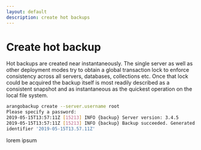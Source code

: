 ```yaml
---
layout: default
description: create hot backups 
---
```

Create hot backup
=================

Hot backups are created near instantaneously. The single server as
well as other deployment modes try to obtain a global transaction lock
to enforce consistency across all servers, databases, collections
etc. Once that lock could be acquired the backup itself is most
readily described as a consistent snapshot and as instantaneous as the
quickest operation on the local file system.

```bash
arangobackup create --server.username root
Please specify a password: 
2019-05-15T13:57:11Z [15213] INFO {backup} Server version: 3.4.5
2019-05-15T13:57:11Z [15213] INFO {backup} Backup succeeded. Generated
identifier '2019-05-15T13.57.11Z'
```

lorem ipsum
